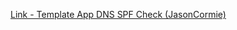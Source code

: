 [Link - Template App DNS SPF Check (JasonCormie)](https://github.com/JasonCormie/zabbix-spf-dnslimit)
